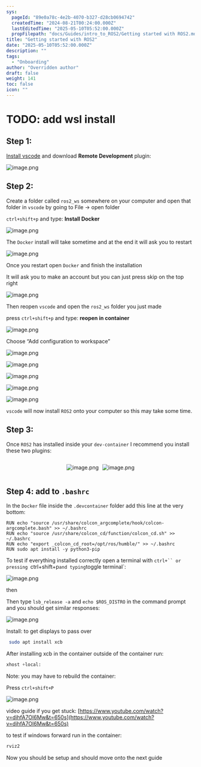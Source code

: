 ```yaml
---
sys:
  pageId: "89e0a78c-4e2b-4070-b327-d28cb0694742"
  createdTime: "2024-08-21T00:24:00.000Z"
  lastEditedTime: "2025-05-10T05:52:00.000Z"
  propFilepath: "docs/Guides/intro_to_ROS2/Getting started with ROS2.md"
title: "Getting started with ROS2"
date: "2025-05-10T05:52:00.000Z"
description: ""
tags:
  - "Onboarding"
author: "Overridden author"
draft: false
weight: 141
toc: false
icon: ""
---
```


# TODO: add wsl install

## Step 1:

[Install vscode](https://code.visualstudio.com/download) and download **Remote Development** plugin:

![image.png](https://prod-files-secure.s3.us-west-2.amazonaws.com/d518164a-d88e-44d1-a4ee-3adb3bd8bce0/efb52993-1881-4a40-b95e-6f020334f022/image.png?X-Amz-Algorithm=AWS4-HMAC-SHA256&X-Amz-Content-Sha256=UNSIGNED-PAYLOAD&X-Amz-Credential=ASIAZI2LB4667KVWIADG%2F20250716%2Fus-west-2%2Fs3%2Faws4_request&X-Amz-Date=20250716T061424Z&X-Amz-Expires=3600&X-Amz-Security-Token=IQoJb3JpZ2luX2VjED0aCXVzLXdlc3QtMiJHMEUCIQDU3FBUQ8lTaoOi1B1dNu%2BvHL89Ip0mdaqgdLT6kWK2egIgJY6xDK63SXmv3gdgd9RdMM9eNPcSq5j5u2T66Towgn0q%2FwMIVhAAGgw2Mzc0MjMxODM4MDUiDLN7P%2BGOUAkrrLh0YircA0yXeT5QBEVtYZX32feE00VGMS%2FHIADGEGB5aCT9FpWfoAzK0QzORXHS3iBkg8W2enL4e83iUIb%2FMx2iLJ3zl0z6pFQsmXtmgRQF%2Bo76JqJ4ymkNYMOg%2BKmcoRCh5UnaEU7kRUUq5OjDWpjxP9VY0ttn4HbbhOojS2jeJa%2BYYdBXufs%2Bz4ep1YfVFo7giZ%2FCHVZ0hzbHaQK3gknurvEw8IsUtCVxWgDUL2PVJEhxOdGbusHksT3kI%2FpvOHzWmSrYm0bXHOavDdt%2BathVbqXioSXAnVb%2BDiuH9%2BrQJp9YARB94UPnJq3t8a1qEufqgzFfOpRvvvTa91hnXvKPuRfhafmZpMIwujbExmzck8%2BlqLEH%2FrAEbysUKvHCVC1ig%2FCxh5vxwDmZOgSdfX2T2yFoSu6SwVtU%2BLmwX1HHACelu8iDJIHpThe1%2FW1yckujJmN6w5uhQksbrWn1Tng7pWzaCf1fqOMX1xBccXdMXMUvTNq8rqj4ogP6bQw5THxX3J5R40PuE%2FcOM8guZHuiqs9q530Y6eaDO0%2BS1%2FC%2FuiPiJV2WrQmqPGEKBKZUYGd8vjY9Op9nFhHyfGfCCKPULMReYuGauVC9BX7vMDU2FpAAhz71gwLCzlJxA1getCq3MJHd3MMGOqUBCz%2F39ZusTqT2PC85HYmBQsfL1%2FbCN9E2aLJCYGFIRTWZYnrugGZYW1vQp8wbT7KWsAXkdAyqY3ByP3c%2Fqbx2QOSsW%2FhT2Oh7tX%2B1aIvks4d0t2Ei0Utq%2F8vE03QhDQSHg%2BcWEbLp11BBlxIKR2JZWSRQCJF%2F2Hza2mBBJnA%2FwVe0vfA3eocFnkA0g6%2Fa%2FQbgGp1jaoWYzYf1wYFhhZjM5r5kiIQS&X-Amz-Signature=22258d91da8cb291b3ec3f9d7a26ba2f93e3fa57eb3971484887485c22c624c4&X-Amz-SignedHeaders=host&x-amz-checksum-mode=ENABLED&x-id=GetObject)

## Step 2:

Create a folder called `ros2_ws` somewhere on your computer and open that folder in `vscode` by going to File → open folder 

`ctrl+shift+p` and type: **Install Docker**

![image.png](https://prod-files-secure.s3.us-west-2.amazonaws.com/d518164a-d88e-44d1-a4ee-3adb3bd8bce0/2269dc0e-1cd5-47ff-bceb-c04ad9b2eab0/image.png?X-Amz-Algorithm=AWS4-HMAC-SHA256&X-Amz-Content-Sha256=UNSIGNED-PAYLOAD&X-Amz-Credential=ASIAZI2LB4667KVWIADG%2F20250716%2Fus-west-2%2Fs3%2Faws4_request&X-Amz-Date=20250716T061424Z&X-Amz-Expires=3600&X-Amz-Security-Token=IQoJb3JpZ2luX2VjED0aCXVzLXdlc3QtMiJHMEUCIQDU3FBUQ8lTaoOi1B1dNu%2BvHL89Ip0mdaqgdLT6kWK2egIgJY6xDK63SXmv3gdgd9RdMM9eNPcSq5j5u2T66Towgn0q%2FwMIVhAAGgw2Mzc0MjMxODM4MDUiDLN7P%2BGOUAkrrLh0YircA0yXeT5QBEVtYZX32feE00VGMS%2FHIADGEGB5aCT9FpWfoAzK0QzORXHS3iBkg8W2enL4e83iUIb%2FMx2iLJ3zl0z6pFQsmXtmgRQF%2Bo76JqJ4ymkNYMOg%2BKmcoRCh5UnaEU7kRUUq5OjDWpjxP9VY0ttn4HbbhOojS2jeJa%2BYYdBXufs%2Bz4ep1YfVFo7giZ%2FCHVZ0hzbHaQK3gknurvEw8IsUtCVxWgDUL2PVJEhxOdGbusHksT3kI%2FpvOHzWmSrYm0bXHOavDdt%2BathVbqXioSXAnVb%2BDiuH9%2BrQJp9YARB94UPnJq3t8a1qEufqgzFfOpRvvvTa91hnXvKPuRfhafmZpMIwujbExmzck8%2BlqLEH%2FrAEbysUKvHCVC1ig%2FCxh5vxwDmZOgSdfX2T2yFoSu6SwVtU%2BLmwX1HHACelu8iDJIHpThe1%2FW1yckujJmN6w5uhQksbrWn1Tng7pWzaCf1fqOMX1xBccXdMXMUvTNq8rqj4ogP6bQw5THxX3J5R40PuE%2FcOM8guZHuiqs9q530Y6eaDO0%2BS1%2FC%2FuiPiJV2WrQmqPGEKBKZUYGd8vjY9Op9nFhHyfGfCCKPULMReYuGauVC9BX7vMDU2FpAAhz71gwLCzlJxA1getCq3MJHd3MMGOqUBCz%2F39ZusTqT2PC85HYmBQsfL1%2FbCN9E2aLJCYGFIRTWZYnrugGZYW1vQp8wbT7KWsAXkdAyqY3ByP3c%2Fqbx2QOSsW%2FhT2Oh7tX%2B1aIvks4d0t2Ei0Utq%2F8vE03QhDQSHg%2BcWEbLp11BBlxIKR2JZWSRQCJF%2F2Hza2mBBJnA%2FwVe0vfA3eocFnkA0g6%2Fa%2FQbgGp1jaoWYzYf1wYFhhZjM5r5kiIQS&X-Amz-Signature=f2d28282fedd87d53ef5d906b2a35bd6d5f0655cc830cbede70e75040cf5c3a2&X-Amz-SignedHeaders=host&x-amz-checksum-mode=ENABLED&x-id=GetObject)

The `Docker` install will take sometime and at the end it will ask you to restart

![image.png](https://prod-files-secure.s3.us-west-2.amazonaws.com/d518164a-d88e-44d1-a4ee-3adb3bd8bce0/ed233f78-be33-4b1f-b89c-9c346c0e961e/image.png?X-Amz-Algorithm=AWS4-HMAC-SHA256&X-Amz-Content-Sha256=UNSIGNED-PAYLOAD&X-Amz-Credential=ASIAZI2LB4667KVWIADG%2F20250716%2Fus-west-2%2Fs3%2Faws4_request&X-Amz-Date=20250716T061424Z&X-Amz-Expires=3600&X-Amz-Security-Token=IQoJb3JpZ2luX2VjED0aCXVzLXdlc3QtMiJHMEUCIQDU3FBUQ8lTaoOi1B1dNu%2BvHL89Ip0mdaqgdLT6kWK2egIgJY6xDK63SXmv3gdgd9RdMM9eNPcSq5j5u2T66Towgn0q%2FwMIVhAAGgw2Mzc0MjMxODM4MDUiDLN7P%2BGOUAkrrLh0YircA0yXeT5QBEVtYZX32feE00VGMS%2FHIADGEGB5aCT9FpWfoAzK0QzORXHS3iBkg8W2enL4e83iUIb%2FMx2iLJ3zl0z6pFQsmXtmgRQF%2Bo76JqJ4ymkNYMOg%2BKmcoRCh5UnaEU7kRUUq5OjDWpjxP9VY0ttn4HbbhOojS2jeJa%2BYYdBXufs%2Bz4ep1YfVFo7giZ%2FCHVZ0hzbHaQK3gknurvEw8IsUtCVxWgDUL2PVJEhxOdGbusHksT3kI%2FpvOHzWmSrYm0bXHOavDdt%2BathVbqXioSXAnVb%2BDiuH9%2BrQJp9YARB94UPnJq3t8a1qEufqgzFfOpRvvvTa91hnXvKPuRfhafmZpMIwujbExmzck8%2BlqLEH%2FrAEbysUKvHCVC1ig%2FCxh5vxwDmZOgSdfX2T2yFoSu6SwVtU%2BLmwX1HHACelu8iDJIHpThe1%2FW1yckujJmN6w5uhQksbrWn1Tng7pWzaCf1fqOMX1xBccXdMXMUvTNq8rqj4ogP6bQw5THxX3J5R40PuE%2FcOM8guZHuiqs9q530Y6eaDO0%2BS1%2FC%2FuiPiJV2WrQmqPGEKBKZUYGd8vjY9Op9nFhHyfGfCCKPULMReYuGauVC9BX7vMDU2FpAAhz71gwLCzlJxA1getCq3MJHd3MMGOqUBCz%2F39ZusTqT2PC85HYmBQsfL1%2FbCN9E2aLJCYGFIRTWZYnrugGZYW1vQp8wbT7KWsAXkdAyqY3ByP3c%2Fqbx2QOSsW%2FhT2Oh7tX%2B1aIvks4d0t2Ei0Utq%2F8vE03QhDQSHg%2BcWEbLp11BBlxIKR2JZWSRQCJF%2F2Hza2mBBJnA%2FwVe0vfA3eocFnkA0g6%2Fa%2FQbgGp1jaoWYzYf1wYFhhZjM5r5kiIQS&X-Amz-Signature=ced2e3483646e1b332ea39cbb264802c3d9b008a376c017c438760e6be1f8dad&X-Amz-SignedHeaders=host&x-amz-checksum-mode=ENABLED&x-id=GetObject)

Once you restart open `Docker` and finish the installation

It will ask you to make an account but you can just press skip on the top right

![image.png](https://prod-files-secure.s3.us-west-2.amazonaws.com/d518164a-d88e-44d1-a4ee-3adb3bd8bce0/21010ad9-1659-4fd9-9f59-9932a09b2a3d/image.png?X-Amz-Algorithm=AWS4-HMAC-SHA256&X-Amz-Content-Sha256=UNSIGNED-PAYLOAD&X-Amz-Credential=ASIAZI2LB4667KVWIADG%2F20250716%2Fus-west-2%2Fs3%2Faws4_request&X-Amz-Date=20250716T061424Z&X-Amz-Expires=3600&X-Amz-Security-Token=IQoJb3JpZ2luX2VjED0aCXVzLXdlc3QtMiJHMEUCIQDU3FBUQ8lTaoOi1B1dNu%2BvHL89Ip0mdaqgdLT6kWK2egIgJY6xDK63SXmv3gdgd9RdMM9eNPcSq5j5u2T66Towgn0q%2FwMIVhAAGgw2Mzc0MjMxODM4MDUiDLN7P%2BGOUAkrrLh0YircA0yXeT5QBEVtYZX32feE00VGMS%2FHIADGEGB5aCT9FpWfoAzK0QzORXHS3iBkg8W2enL4e83iUIb%2FMx2iLJ3zl0z6pFQsmXtmgRQF%2Bo76JqJ4ymkNYMOg%2BKmcoRCh5UnaEU7kRUUq5OjDWpjxP9VY0ttn4HbbhOojS2jeJa%2BYYdBXufs%2Bz4ep1YfVFo7giZ%2FCHVZ0hzbHaQK3gknurvEw8IsUtCVxWgDUL2PVJEhxOdGbusHksT3kI%2FpvOHzWmSrYm0bXHOavDdt%2BathVbqXioSXAnVb%2BDiuH9%2BrQJp9YARB94UPnJq3t8a1qEufqgzFfOpRvvvTa91hnXvKPuRfhafmZpMIwujbExmzck8%2BlqLEH%2FrAEbysUKvHCVC1ig%2FCxh5vxwDmZOgSdfX2T2yFoSu6SwVtU%2BLmwX1HHACelu8iDJIHpThe1%2FW1yckujJmN6w5uhQksbrWn1Tng7pWzaCf1fqOMX1xBccXdMXMUvTNq8rqj4ogP6bQw5THxX3J5R40PuE%2FcOM8guZHuiqs9q530Y6eaDO0%2BS1%2FC%2FuiPiJV2WrQmqPGEKBKZUYGd8vjY9Op9nFhHyfGfCCKPULMReYuGauVC9BX7vMDU2FpAAhz71gwLCzlJxA1getCq3MJHd3MMGOqUBCz%2F39ZusTqT2PC85HYmBQsfL1%2FbCN9E2aLJCYGFIRTWZYnrugGZYW1vQp8wbT7KWsAXkdAyqY3ByP3c%2Fqbx2QOSsW%2FhT2Oh7tX%2B1aIvks4d0t2Ei0Utq%2F8vE03QhDQSHg%2BcWEbLp11BBlxIKR2JZWSRQCJF%2F2Hza2mBBJnA%2FwVe0vfA3eocFnkA0g6%2Fa%2FQbgGp1jaoWYzYf1wYFhhZjM5r5kiIQS&X-Amz-Signature=aea65ca4728faf6798fb1a4cc80430d95330ef10bfe07d5990fdb93167385819&X-Amz-SignedHeaders=host&x-amz-checksum-mode=ENABLED&x-id=GetObject)

Then reopen `vscode` and open the `ros2_ws` folder you just made

press `ctrl+shift+p` and type: **reopen in container**

![image.png](https://prod-files-secure.s3.us-west-2.amazonaws.com/d518164a-d88e-44d1-a4ee-3adb3bd8bce0/4e93b8c2-41ad-488c-8095-c74205196118/image.png?X-Amz-Algorithm=AWS4-HMAC-SHA256&X-Amz-Content-Sha256=UNSIGNED-PAYLOAD&X-Amz-Credential=ASIAZI2LB4667KVWIADG%2F20250716%2Fus-west-2%2Fs3%2Faws4_request&X-Amz-Date=20250716T061424Z&X-Amz-Expires=3600&X-Amz-Security-Token=IQoJb3JpZ2luX2VjED0aCXVzLXdlc3QtMiJHMEUCIQDU3FBUQ8lTaoOi1B1dNu%2BvHL89Ip0mdaqgdLT6kWK2egIgJY6xDK63SXmv3gdgd9RdMM9eNPcSq5j5u2T66Towgn0q%2FwMIVhAAGgw2Mzc0MjMxODM4MDUiDLN7P%2BGOUAkrrLh0YircA0yXeT5QBEVtYZX32feE00VGMS%2FHIADGEGB5aCT9FpWfoAzK0QzORXHS3iBkg8W2enL4e83iUIb%2FMx2iLJ3zl0z6pFQsmXtmgRQF%2Bo76JqJ4ymkNYMOg%2BKmcoRCh5UnaEU7kRUUq5OjDWpjxP9VY0ttn4HbbhOojS2jeJa%2BYYdBXufs%2Bz4ep1YfVFo7giZ%2FCHVZ0hzbHaQK3gknurvEw8IsUtCVxWgDUL2PVJEhxOdGbusHksT3kI%2FpvOHzWmSrYm0bXHOavDdt%2BathVbqXioSXAnVb%2BDiuH9%2BrQJp9YARB94UPnJq3t8a1qEufqgzFfOpRvvvTa91hnXvKPuRfhafmZpMIwujbExmzck8%2BlqLEH%2FrAEbysUKvHCVC1ig%2FCxh5vxwDmZOgSdfX2T2yFoSu6SwVtU%2BLmwX1HHACelu8iDJIHpThe1%2FW1yckujJmN6w5uhQksbrWn1Tng7pWzaCf1fqOMX1xBccXdMXMUvTNq8rqj4ogP6bQw5THxX3J5R40PuE%2FcOM8guZHuiqs9q530Y6eaDO0%2BS1%2FC%2FuiPiJV2WrQmqPGEKBKZUYGd8vjY9Op9nFhHyfGfCCKPULMReYuGauVC9BX7vMDU2FpAAhz71gwLCzlJxA1getCq3MJHd3MMGOqUBCz%2F39ZusTqT2PC85HYmBQsfL1%2FbCN9E2aLJCYGFIRTWZYnrugGZYW1vQp8wbT7KWsAXkdAyqY3ByP3c%2Fqbx2QOSsW%2FhT2Oh7tX%2B1aIvks4d0t2Ei0Utq%2F8vE03QhDQSHg%2BcWEbLp11BBlxIKR2JZWSRQCJF%2F2Hza2mBBJnA%2FwVe0vfA3eocFnkA0g6%2Fa%2FQbgGp1jaoWYzYf1wYFhhZjM5r5kiIQS&X-Amz-Signature=265e11d7f673937e5229be1a9e4536e88b6b84fd6123a7e231bee9dc45b867d3&X-Amz-SignedHeaders=host&x-amz-checksum-mode=ENABLED&x-id=GetObject)

Choose “Add configuration to workspace”

![image.png](https://prod-files-secure.s3.us-west-2.amazonaws.com/d518164a-d88e-44d1-a4ee-3adb3bd8bce0/9560b282-5060-4989-ba37-97e7b2c22476/image.png?X-Amz-Algorithm=AWS4-HMAC-SHA256&X-Amz-Content-Sha256=UNSIGNED-PAYLOAD&X-Amz-Credential=ASIAZI2LB4667KVWIADG%2F20250716%2Fus-west-2%2Fs3%2Faws4_request&X-Amz-Date=20250716T061424Z&X-Amz-Expires=3600&X-Amz-Security-Token=IQoJb3JpZ2luX2VjED0aCXVzLXdlc3QtMiJHMEUCIQDU3FBUQ8lTaoOi1B1dNu%2BvHL89Ip0mdaqgdLT6kWK2egIgJY6xDK63SXmv3gdgd9RdMM9eNPcSq5j5u2T66Towgn0q%2FwMIVhAAGgw2Mzc0MjMxODM4MDUiDLN7P%2BGOUAkrrLh0YircA0yXeT5QBEVtYZX32feE00VGMS%2FHIADGEGB5aCT9FpWfoAzK0QzORXHS3iBkg8W2enL4e83iUIb%2FMx2iLJ3zl0z6pFQsmXtmgRQF%2Bo76JqJ4ymkNYMOg%2BKmcoRCh5UnaEU7kRUUq5OjDWpjxP9VY0ttn4HbbhOojS2jeJa%2BYYdBXufs%2Bz4ep1YfVFo7giZ%2FCHVZ0hzbHaQK3gknurvEw8IsUtCVxWgDUL2PVJEhxOdGbusHksT3kI%2FpvOHzWmSrYm0bXHOavDdt%2BathVbqXioSXAnVb%2BDiuH9%2BrQJp9YARB94UPnJq3t8a1qEufqgzFfOpRvvvTa91hnXvKPuRfhafmZpMIwujbExmzck8%2BlqLEH%2FrAEbysUKvHCVC1ig%2FCxh5vxwDmZOgSdfX2T2yFoSu6SwVtU%2BLmwX1HHACelu8iDJIHpThe1%2FW1yckujJmN6w5uhQksbrWn1Tng7pWzaCf1fqOMX1xBccXdMXMUvTNq8rqj4ogP6bQw5THxX3J5R40PuE%2FcOM8guZHuiqs9q530Y6eaDO0%2BS1%2FC%2FuiPiJV2WrQmqPGEKBKZUYGd8vjY9Op9nFhHyfGfCCKPULMReYuGauVC9BX7vMDU2FpAAhz71gwLCzlJxA1getCq3MJHd3MMGOqUBCz%2F39ZusTqT2PC85HYmBQsfL1%2FbCN9E2aLJCYGFIRTWZYnrugGZYW1vQp8wbT7KWsAXkdAyqY3ByP3c%2Fqbx2QOSsW%2FhT2Oh7tX%2B1aIvks4d0t2Ei0Utq%2F8vE03QhDQSHg%2BcWEbLp11BBlxIKR2JZWSRQCJF%2F2Hza2mBBJnA%2FwVe0vfA3eocFnkA0g6%2Fa%2FQbgGp1jaoWYzYf1wYFhhZjM5r5kiIQS&X-Amz-Signature=78b2f09ca14b0f9a2e0f155777b407182d00c627d55dcb78fd32645772feb9ee&X-Amz-SignedHeaders=host&x-amz-checksum-mode=ENABLED&x-id=GetObject)

![image.png](https://prod-files-secure.s3.us-west-2.amazonaws.com/d518164a-d88e-44d1-a4ee-3adb3bd8bce0/2ee63f81-886b-48e8-a553-dc6e5eac99e4/image.png?X-Amz-Algorithm=AWS4-HMAC-SHA256&X-Amz-Content-Sha256=UNSIGNED-PAYLOAD&X-Amz-Credential=ASIAZI2LB4667KVWIADG%2F20250716%2Fus-west-2%2Fs3%2Faws4_request&X-Amz-Date=20250716T061424Z&X-Amz-Expires=3600&X-Amz-Security-Token=IQoJb3JpZ2luX2VjED0aCXVzLXdlc3QtMiJHMEUCIQDU3FBUQ8lTaoOi1B1dNu%2BvHL89Ip0mdaqgdLT6kWK2egIgJY6xDK63SXmv3gdgd9RdMM9eNPcSq5j5u2T66Towgn0q%2FwMIVhAAGgw2Mzc0MjMxODM4MDUiDLN7P%2BGOUAkrrLh0YircA0yXeT5QBEVtYZX32feE00VGMS%2FHIADGEGB5aCT9FpWfoAzK0QzORXHS3iBkg8W2enL4e83iUIb%2FMx2iLJ3zl0z6pFQsmXtmgRQF%2Bo76JqJ4ymkNYMOg%2BKmcoRCh5UnaEU7kRUUq5OjDWpjxP9VY0ttn4HbbhOojS2jeJa%2BYYdBXufs%2Bz4ep1YfVFo7giZ%2FCHVZ0hzbHaQK3gknurvEw8IsUtCVxWgDUL2PVJEhxOdGbusHksT3kI%2FpvOHzWmSrYm0bXHOavDdt%2BathVbqXioSXAnVb%2BDiuH9%2BrQJp9YARB94UPnJq3t8a1qEufqgzFfOpRvvvTa91hnXvKPuRfhafmZpMIwujbExmzck8%2BlqLEH%2FrAEbysUKvHCVC1ig%2FCxh5vxwDmZOgSdfX2T2yFoSu6SwVtU%2BLmwX1HHACelu8iDJIHpThe1%2FW1yckujJmN6w5uhQksbrWn1Tng7pWzaCf1fqOMX1xBccXdMXMUvTNq8rqj4ogP6bQw5THxX3J5R40PuE%2FcOM8guZHuiqs9q530Y6eaDO0%2BS1%2FC%2FuiPiJV2WrQmqPGEKBKZUYGd8vjY9Op9nFhHyfGfCCKPULMReYuGauVC9BX7vMDU2FpAAhz71gwLCzlJxA1getCq3MJHd3MMGOqUBCz%2F39ZusTqT2PC85HYmBQsfL1%2FbCN9E2aLJCYGFIRTWZYnrugGZYW1vQp8wbT7KWsAXkdAyqY3ByP3c%2Fqbx2QOSsW%2FhT2Oh7tX%2B1aIvks4d0t2Ei0Utq%2F8vE03QhDQSHg%2BcWEbLp11BBlxIKR2JZWSRQCJF%2F2Hza2mBBJnA%2FwVe0vfA3eocFnkA0g6%2Fa%2FQbgGp1jaoWYzYf1wYFhhZjM5r5kiIQS&X-Amz-Signature=809390420f517a60150fd381ab4bdf71e141a936bb831eb2577b68df05e32db1&X-Amz-SignedHeaders=host&x-amz-checksum-mode=ENABLED&x-id=GetObject)

![image.png](https://prod-files-secure.s3.us-west-2.amazonaws.com/d518164a-d88e-44d1-a4ee-3adb3bd8bce0/ae1580b2-b048-407e-aed9-b584224a7a04/image.png?X-Amz-Algorithm=AWS4-HMAC-SHA256&X-Amz-Content-Sha256=UNSIGNED-PAYLOAD&X-Amz-Credential=ASIAZI2LB4667KVWIADG%2F20250716%2Fus-west-2%2Fs3%2Faws4_request&X-Amz-Date=20250716T061424Z&X-Amz-Expires=3600&X-Amz-Security-Token=IQoJb3JpZ2luX2VjED0aCXVzLXdlc3QtMiJHMEUCIQDU3FBUQ8lTaoOi1B1dNu%2BvHL89Ip0mdaqgdLT6kWK2egIgJY6xDK63SXmv3gdgd9RdMM9eNPcSq5j5u2T66Towgn0q%2FwMIVhAAGgw2Mzc0MjMxODM4MDUiDLN7P%2BGOUAkrrLh0YircA0yXeT5QBEVtYZX32feE00VGMS%2FHIADGEGB5aCT9FpWfoAzK0QzORXHS3iBkg8W2enL4e83iUIb%2FMx2iLJ3zl0z6pFQsmXtmgRQF%2Bo76JqJ4ymkNYMOg%2BKmcoRCh5UnaEU7kRUUq5OjDWpjxP9VY0ttn4HbbhOojS2jeJa%2BYYdBXufs%2Bz4ep1YfVFo7giZ%2FCHVZ0hzbHaQK3gknurvEw8IsUtCVxWgDUL2PVJEhxOdGbusHksT3kI%2FpvOHzWmSrYm0bXHOavDdt%2BathVbqXioSXAnVb%2BDiuH9%2BrQJp9YARB94UPnJq3t8a1qEufqgzFfOpRvvvTa91hnXvKPuRfhafmZpMIwujbExmzck8%2BlqLEH%2FrAEbysUKvHCVC1ig%2FCxh5vxwDmZOgSdfX2T2yFoSu6SwVtU%2BLmwX1HHACelu8iDJIHpThe1%2FW1yckujJmN6w5uhQksbrWn1Tng7pWzaCf1fqOMX1xBccXdMXMUvTNq8rqj4ogP6bQw5THxX3J5R40PuE%2FcOM8guZHuiqs9q530Y6eaDO0%2BS1%2FC%2FuiPiJV2WrQmqPGEKBKZUYGd8vjY9Op9nFhHyfGfCCKPULMReYuGauVC9BX7vMDU2FpAAhz71gwLCzlJxA1getCq3MJHd3MMGOqUBCz%2F39ZusTqT2PC85HYmBQsfL1%2FbCN9E2aLJCYGFIRTWZYnrugGZYW1vQp8wbT7KWsAXkdAyqY3ByP3c%2Fqbx2QOSsW%2FhT2Oh7tX%2B1aIvks4d0t2Ei0Utq%2F8vE03QhDQSHg%2BcWEbLp11BBlxIKR2JZWSRQCJF%2F2Hza2mBBJnA%2FwVe0vfA3eocFnkA0g6%2Fa%2FQbgGp1jaoWYzYf1wYFhhZjM5r5kiIQS&X-Amz-Signature=916ec7664c36dae44c974392bf577e377ee61eab5b75c98533a37bb1b9b7133e&X-Amz-SignedHeaders=host&x-amz-checksum-mode=ENABLED&x-id=GetObject)

![image.png](https://prod-files-secure.s3.us-west-2.amazonaws.com/d518164a-d88e-44d1-a4ee-3adb3bd8bce0/53255b28-f75e-430f-b9e3-c0ac8577e42b/image.png?X-Amz-Algorithm=AWS4-HMAC-SHA256&X-Amz-Content-Sha256=UNSIGNED-PAYLOAD&X-Amz-Credential=ASIAZI2LB4667KVWIADG%2F20250716%2Fus-west-2%2Fs3%2Faws4_request&X-Amz-Date=20250716T061424Z&X-Amz-Expires=3600&X-Amz-Security-Token=IQoJb3JpZ2luX2VjED0aCXVzLXdlc3QtMiJHMEUCIQDU3FBUQ8lTaoOi1B1dNu%2BvHL89Ip0mdaqgdLT6kWK2egIgJY6xDK63SXmv3gdgd9RdMM9eNPcSq5j5u2T66Towgn0q%2FwMIVhAAGgw2Mzc0MjMxODM4MDUiDLN7P%2BGOUAkrrLh0YircA0yXeT5QBEVtYZX32feE00VGMS%2FHIADGEGB5aCT9FpWfoAzK0QzORXHS3iBkg8W2enL4e83iUIb%2FMx2iLJ3zl0z6pFQsmXtmgRQF%2Bo76JqJ4ymkNYMOg%2BKmcoRCh5UnaEU7kRUUq5OjDWpjxP9VY0ttn4HbbhOojS2jeJa%2BYYdBXufs%2Bz4ep1YfVFo7giZ%2FCHVZ0hzbHaQK3gknurvEw8IsUtCVxWgDUL2PVJEhxOdGbusHksT3kI%2FpvOHzWmSrYm0bXHOavDdt%2BathVbqXioSXAnVb%2BDiuH9%2BrQJp9YARB94UPnJq3t8a1qEufqgzFfOpRvvvTa91hnXvKPuRfhafmZpMIwujbExmzck8%2BlqLEH%2FrAEbysUKvHCVC1ig%2FCxh5vxwDmZOgSdfX2T2yFoSu6SwVtU%2BLmwX1HHACelu8iDJIHpThe1%2FW1yckujJmN6w5uhQksbrWn1Tng7pWzaCf1fqOMX1xBccXdMXMUvTNq8rqj4ogP6bQw5THxX3J5R40PuE%2FcOM8guZHuiqs9q530Y6eaDO0%2BS1%2FC%2FuiPiJV2WrQmqPGEKBKZUYGd8vjY9Op9nFhHyfGfCCKPULMReYuGauVC9BX7vMDU2FpAAhz71gwLCzlJxA1getCq3MJHd3MMGOqUBCz%2F39ZusTqT2PC85HYmBQsfL1%2FbCN9E2aLJCYGFIRTWZYnrugGZYW1vQp8wbT7KWsAXkdAyqY3ByP3c%2Fqbx2QOSsW%2FhT2Oh7tX%2B1aIvks4d0t2Ei0Utq%2F8vE03QhDQSHg%2BcWEbLp11BBlxIKR2JZWSRQCJF%2F2Hza2mBBJnA%2FwVe0vfA3eocFnkA0g6%2Fa%2FQbgGp1jaoWYzYf1wYFhhZjM5r5kiIQS&X-Amz-Signature=dc8c3495a7e5e27fad560e8d53c765d21660db3c0b90799f316b5be2ecd1bcb3&X-Amz-SignedHeaders=host&x-amz-checksum-mode=ENABLED&x-id=GetObject)

![image.png](https://prod-files-secure.s3.us-west-2.amazonaws.com/d518164a-d88e-44d1-a4ee-3adb3bd8bce0/7c562767-5af9-4ffb-97d1-327bcdf4ee00/image.png?X-Amz-Algorithm=AWS4-HMAC-SHA256&X-Amz-Content-Sha256=UNSIGNED-PAYLOAD&X-Amz-Credential=ASIAZI2LB4667KVWIADG%2F20250716%2Fus-west-2%2Fs3%2Faws4_request&X-Amz-Date=20250716T061424Z&X-Amz-Expires=3600&X-Amz-Security-Token=IQoJb3JpZ2luX2VjED0aCXVzLXdlc3QtMiJHMEUCIQDU3FBUQ8lTaoOi1B1dNu%2BvHL89Ip0mdaqgdLT6kWK2egIgJY6xDK63SXmv3gdgd9RdMM9eNPcSq5j5u2T66Towgn0q%2FwMIVhAAGgw2Mzc0MjMxODM4MDUiDLN7P%2BGOUAkrrLh0YircA0yXeT5QBEVtYZX32feE00VGMS%2FHIADGEGB5aCT9FpWfoAzK0QzORXHS3iBkg8W2enL4e83iUIb%2FMx2iLJ3zl0z6pFQsmXtmgRQF%2Bo76JqJ4ymkNYMOg%2BKmcoRCh5UnaEU7kRUUq5OjDWpjxP9VY0ttn4HbbhOojS2jeJa%2BYYdBXufs%2Bz4ep1YfVFo7giZ%2FCHVZ0hzbHaQK3gknurvEw8IsUtCVxWgDUL2PVJEhxOdGbusHksT3kI%2FpvOHzWmSrYm0bXHOavDdt%2BathVbqXioSXAnVb%2BDiuH9%2BrQJp9YARB94UPnJq3t8a1qEufqgzFfOpRvvvTa91hnXvKPuRfhafmZpMIwujbExmzck8%2BlqLEH%2FrAEbysUKvHCVC1ig%2FCxh5vxwDmZOgSdfX2T2yFoSu6SwVtU%2BLmwX1HHACelu8iDJIHpThe1%2FW1yckujJmN6w5uhQksbrWn1Tng7pWzaCf1fqOMX1xBccXdMXMUvTNq8rqj4ogP6bQw5THxX3J5R40PuE%2FcOM8guZHuiqs9q530Y6eaDO0%2BS1%2FC%2FuiPiJV2WrQmqPGEKBKZUYGd8vjY9Op9nFhHyfGfCCKPULMReYuGauVC9BX7vMDU2FpAAhz71gwLCzlJxA1getCq3MJHd3MMGOqUBCz%2F39ZusTqT2PC85HYmBQsfL1%2FbCN9E2aLJCYGFIRTWZYnrugGZYW1vQp8wbT7KWsAXkdAyqY3ByP3c%2Fqbx2QOSsW%2FhT2Oh7tX%2B1aIvks4d0t2Ei0Utq%2F8vE03QhDQSHg%2BcWEbLp11BBlxIKR2JZWSRQCJF%2F2Hza2mBBJnA%2FwVe0vfA3eocFnkA0g6%2Fa%2FQbgGp1jaoWYzYf1wYFhhZjM5r5kiIQS&X-Amz-Signature=cfe1ef714a7d93bbb7a21a84933119de470e27fea005670c6cb3e3565746d3d3&X-Amz-SignedHeaders=host&x-amz-checksum-mode=ENABLED&x-id=GetObject)

`vscode` will now install `ROS2` onto your computer so this may take some time.

## Step 3:

Once `ROS2` has installed inside your `dev-container` I recommend you install these two plugins:

<div style="display: flex;flex-direction: row; column-gap:10px; max-width: 630px;justify-content: center;">
<div>

![image.png](https://prod-files-secure.s3.us-west-2.amazonaws.com/d518164a-d88e-44d1-a4ee-3adb3bd8bce0/3fc3d550-5a54-4ba1-ba6b-faa01cdb7369/image.png?X-Amz-Algorithm=AWS4-HMAC-SHA256&X-Amz-Content-Sha256=UNSIGNED-PAYLOAD&X-Amz-Credential=ASIAZI2LB466QLDGJOOI%2F20250716%2Fus-west-2%2Fs3%2Faws4_request&X-Amz-Date=20250716T061426Z&X-Amz-Expires=3600&X-Amz-Security-Token=IQoJb3JpZ2luX2VjED0aCXVzLXdlc3QtMiJIMEYCIQCNBNRjEehsmB%2F34%2BKy81IiiQqQ4LgRsibWwXshvvXyTwIhAM6OyP%2Fd1uurwZyHUmQPRoGDaYyxhWc83W4GidJvk71oKv8DCFYQABoMNjM3NDIzMTgzODA1Igz3WE1vLcM8vN4A3T8q3ANgSBVSSK1THEo%2BycWAfKwXUg272%2B4lL%2B0ht25Zl15UPOg2BWJPLQLE4nkPAy1ZQaTH%2FUNxQu0KkCIipximpuC5q183cAw29790xIJOfCMgCeN1BOWbiWqjCvN9MqofJJZIPBPlBLxohgrsl3PYRs6XQMdETRMae6uJIgv%2Bp9byVwE22ug6JQYnvPaAV9JFIcO%2B39%2Fyrv0zYZjtlUPwPr%2FwXqNNULKCk6hDbQTtsDKky3PCUcGkZMMOF6ivAKpOK2XLyCkbCz7vIt3EAvPVQcAB9Pgpjv3CKuOfSWeCrDalzKQD%2Bxs%2FMMqyca0lI%2F0W3O%2BJdjzXHOs6YyyskG95ftmzRqnkqhVH%2Bk%2F2q4KgaDQ2yEtG8lNALTZRQkjqb9xGbhiuF4cnbQzTz9YYz3Z9yTdvepYjiqncXwxXtHDF9AjNL0u4qQZZJLLMXm3q1kkPdGse5yoHY1d8TYd6o0%2FO%2FbPWIFOr%2FWMZew5ONlrPCaT6nkuc1wE8J%2F8z8%2BT8PeLJhDZqEv8Jhu1CyYQ57Wx3X%2FLyXyVkUMNvwd5f3j5mFXfRdP8Lm2zEGZnPqhx9bOP5C2TY%2BVyPWF4WznZKKa6x%2Bx0fKkHKyhPchol11cdahacgXC1xkvUpteRPK3VYJzCu3dzDBjqkAb2rCwNMDdfPFoNPmrcbT3I9wJVOxHVWlGbJiVlRzoJLI7jBDX1UXsAjyIALrzbX%2BhZQVGntuxdMee3ZvmN96PeQ6zdpMQIwLWYHhUNVpsXv1s7AMNn97g6rxVCFVtTQY%2FBO84b%2FWWfcZhZcea5QyWZZ9OVI3W9bWBfio36ojImL9zTVw%2BtEOkTm0uugKzLB2WRmrxhwYFTikwCyxNFqc%2B0hzhep&X-Amz-Signature=1073c9ef0b147ffc1d08d052718aea3207ce67767c3a43c804f7b894a159501b&X-Amz-SignedHeaders=host&x-amz-checksum-mode=ENABLED&x-id=GetObject)

</div>
<div>

![image.png](https://prod-files-secure.s3.us-west-2.amazonaws.com/d518164a-d88e-44d1-a4ee-3adb3bd8bce0/d994cc66-13c2-4093-a5a3-f84cf4601a82/image.png?X-Amz-Algorithm=AWS4-HMAC-SHA256&X-Amz-Content-Sha256=UNSIGNED-PAYLOAD&X-Amz-Credential=ASIAZI2LB466QNZJ3YXL%2F20250716%2Fus-west-2%2Fs3%2Faws4_request&X-Amz-Date=20250716T061426Z&X-Amz-Expires=3600&X-Amz-Security-Token=IQoJb3JpZ2luX2VjED0aCXVzLXdlc3QtMiJHMEUCIE2bU6txzPPuQNZhTfTh4vkUBouef6R%2BOSQOwTzJsxdSAiEAt7MeJVJXL98YxbKxKtdzvGVGqY96TvOjm5aDEUUTqcQq%2FwMIVhAAGgw2Mzc0MjMxODM4MDUiDJWXpJydD9kAgdzqHSrcAzlmOFC%2Bag2Yz8ACX44VRuX5fONKQ1D4GSYRLjUG%2FJZDBGtFoFbM%2FH7nVhyatQ0mdxOFpFunYLUBXTwnWD3wPiW%2FlTayXxRmVCaIH39%2BzKZylX6I%2F7vih2ZWZO2hnhe%2Bnhwd0YaKtFbxm1ABfp%2BQqNJe%2FiIQg0%2Fakzhy2KoM%2FvDX%2Fdxw1OC96TFq6mNj9oK50bUGk7peu26bGhbnrzagqesCEWq3KJtNeo3PmxlhC73SViI9FjDQFTsWhsXYRI%2Bb6gGlFSkEMNl8JDhqnGy8tHjPdyLNdz7OrxK1clmQ7uiCc0sHj0UUm7l0ynl08eEYMqC3yxTtlQtmwv8heQqPsL7HFrekPGchfmpQvKwaHlOdJH4uuUmMBODEMVQsWSYGj060UwKOwoba23TmfvDGzvFsxlXZyOXND6B1DK178WcVFoCQzVxMYb7fIQFIVmVoVNAVD%2FCrb93NEkXJ9VVz0aFJvNzrF%2FCDhXPEUT907hLy4u458321LQ2iHorAxbo7F9il8n1ioZDqqKyUwiDKvi7lhGyydtLSg3FQk6yiVkddJzPRDxvkfBOc%2B4oI1fisaeRlJWkoBWAOV%2Frx1gTlj%2BNfon%2B0JmS5jrFSYz0qhit49AGNzUOxm2gBpWZhMPDc3MMGOqUByv%2FHLwjI1IcProkKVLvpuRY83Kj5EOxobFwDVwmkos9BK%2FRoM%2BJOEJOVDDVAbi0%2FL0SDto2c6upzJ69hUXuz%2BW0wITisEe0GxVDwduhoausKIp3JXqlNC4I25dDkQbWMLo9qEQl4SjdKxpMN4rHM7pZIVWQpSQ7wynoVj8n9kLOkoM2lTcPpFpGlNell0Mh3FCfJzHo5X5z6E4xL4WiiMmDe00FE&X-Amz-Signature=ae696866f304175c3a2455967442e29ee2d47381a424f37f9a5aab8df966ff55&X-Amz-SignedHeaders=host&x-amz-checksum-mode=ENABLED&x-id=GetObject)

</div>
</div>

## Step 4: add to `.bashrc`

In the `Docker` file inside the `.devcontainer` folder add this line at the very bottom: 

```docker
RUN echo "source /usr/share/colcon_argcomplete/hook/colcon-argcomplete.bash" >> ~/.bashrc
RUN echo "source /usr/share/colcon_cd/function/colcon_cd.sh" >> ~/.bashrc
RUN echo "export _colcon_cd_root=/opt/ros/humble/" >> ~/.bashrc
RUN sudo apt install -y python3-pip 
```

To test if everything installed correctly open a terminal with `ctrl+`` or pressing `ctrl+shift+p` and typing `toggle terminal`:

![image.png](https://prod-files-secure.s3.us-west-2.amazonaws.com/d518164a-d88e-44d1-a4ee-3adb3bd8bce0/6a4943d8-b04e-4c02-9a58-775f3384d1a5/image.png?X-Amz-Algorithm=AWS4-HMAC-SHA256&X-Amz-Content-Sha256=UNSIGNED-PAYLOAD&X-Amz-Credential=ASIAZI2LB4667KVWIADG%2F20250716%2Fus-west-2%2Fs3%2Faws4_request&X-Amz-Date=20250716T061424Z&X-Amz-Expires=3600&X-Amz-Security-Token=IQoJb3JpZ2luX2VjED0aCXVzLXdlc3QtMiJHMEUCIQDU3FBUQ8lTaoOi1B1dNu%2BvHL89Ip0mdaqgdLT6kWK2egIgJY6xDK63SXmv3gdgd9RdMM9eNPcSq5j5u2T66Towgn0q%2FwMIVhAAGgw2Mzc0MjMxODM4MDUiDLN7P%2BGOUAkrrLh0YircA0yXeT5QBEVtYZX32feE00VGMS%2FHIADGEGB5aCT9FpWfoAzK0QzORXHS3iBkg8W2enL4e83iUIb%2FMx2iLJ3zl0z6pFQsmXtmgRQF%2Bo76JqJ4ymkNYMOg%2BKmcoRCh5UnaEU7kRUUq5OjDWpjxP9VY0ttn4HbbhOojS2jeJa%2BYYdBXufs%2Bz4ep1YfVFo7giZ%2FCHVZ0hzbHaQK3gknurvEw8IsUtCVxWgDUL2PVJEhxOdGbusHksT3kI%2FpvOHzWmSrYm0bXHOavDdt%2BathVbqXioSXAnVb%2BDiuH9%2BrQJp9YARB94UPnJq3t8a1qEufqgzFfOpRvvvTa91hnXvKPuRfhafmZpMIwujbExmzck8%2BlqLEH%2FrAEbysUKvHCVC1ig%2FCxh5vxwDmZOgSdfX2T2yFoSu6SwVtU%2BLmwX1HHACelu8iDJIHpThe1%2FW1yckujJmN6w5uhQksbrWn1Tng7pWzaCf1fqOMX1xBccXdMXMUvTNq8rqj4ogP6bQw5THxX3J5R40PuE%2FcOM8guZHuiqs9q530Y6eaDO0%2BS1%2FC%2FuiPiJV2WrQmqPGEKBKZUYGd8vjY9Op9nFhHyfGfCCKPULMReYuGauVC9BX7vMDU2FpAAhz71gwLCzlJxA1getCq3MJHd3MMGOqUBCz%2F39ZusTqT2PC85HYmBQsfL1%2FbCN9E2aLJCYGFIRTWZYnrugGZYW1vQp8wbT7KWsAXkdAyqY3ByP3c%2Fqbx2QOSsW%2FhT2Oh7tX%2B1aIvks4d0t2Ei0Utq%2F8vE03QhDQSHg%2BcWEbLp11BBlxIKR2JZWSRQCJF%2F2Hza2mBBJnA%2FwVe0vfA3eocFnkA0g6%2Fa%2FQbgGp1jaoWYzYf1wYFhhZjM5r5kiIQS&X-Amz-Signature=1974d60e631dfe027dfeb726db405fc2b844f77456134515cc5e39351ecd3467&X-Amz-SignedHeaders=host&x-amz-checksum-mode=ENABLED&x-id=GetObject)

then 

Then type `lsb_release -a` and `echo $ROS_DISTRO` in the command prompt and you should get similar responses:

![image.png](https://prod-files-secure.s3.us-west-2.amazonaws.com/d518164a-d88e-44d1-a4ee-3adb3bd8bce0/3e635dec-a805-4e85-8b9e-d000e5b71a4e/image.png?X-Amz-Algorithm=AWS4-HMAC-SHA256&X-Amz-Content-Sha256=UNSIGNED-PAYLOAD&X-Amz-Credential=ASIAZI2LB4667KVWIADG%2F20250716%2Fus-west-2%2Fs3%2Faws4_request&X-Amz-Date=20250716T061424Z&X-Amz-Expires=3600&X-Amz-Security-Token=IQoJb3JpZ2luX2VjED0aCXVzLXdlc3QtMiJHMEUCIQDU3FBUQ8lTaoOi1B1dNu%2BvHL89Ip0mdaqgdLT6kWK2egIgJY6xDK63SXmv3gdgd9RdMM9eNPcSq5j5u2T66Towgn0q%2FwMIVhAAGgw2Mzc0MjMxODM4MDUiDLN7P%2BGOUAkrrLh0YircA0yXeT5QBEVtYZX32feE00VGMS%2FHIADGEGB5aCT9FpWfoAzK0QzORXHS3iBkg8W2enL4e83iUIb%2FMx2iLJ3zl0z6pFQsmXtmgRQF%2Bo76JqJ4ymkNYMOg%2BKmcoRCh5UnaEU7kRUUq5OjDWpjxP9VY0ttn4HbbhOojS2jeJa%2BYYdBXufs%2Bz4ep1YfVFo7giZ%2FCHVZ0hzbHaQK3gknurvEw8IsUtCVxWgDUL2PVJEhxOdGbusHksT3kI%2FpvOHzWmSrYm0bXHOavDdt%2BathVbqXioSXAnVb%2BDiuH9%2BrQJp9YARB94UPnJq3t8a1qEufqgzFfOpRvvvTa91hnXvKPuRfhafmZpMIwujbExmzck8%2BlqLEH%2FrAEbysUKvHCVC1ig%2FCxh5vxwDmZOgSdfX2T2yFoSu6SwVtU%2BLmwX1HHACelu8iDJIHpThe1%2FW1yckujJmN6w5uhQksbrWn1Tng7pWzaCf1fqOMX1xBccXdMXMUvTNq8rqj4ogP6bQw5THxX3J5R40PuE%2FcOM8guZHuiqs9q530Y6eaDO0%2BS1%2FC%2FuiPiJV2WrQmqPGEKBKZUYGd8vjY9Op9nFhHyfGfCCKPULMReYuGauVC9BX7vMDU2FpAAhz71gwLCzlJxA1getCq3MJHd3MMGOqUBCz%2F39ZusTqT2PC85HYmBQsfL1%2FbCN9E2aLJCYGFIRTWZYnrugGZYW1vQp8wbT7KWsAXkdAyqY3ByP3c%2Fqbx2QOSsW%2FhT2Oh7tX%2B1aIvks4d0t2Ei0Utq%2F8vE03QhDQSHg%2BcWEbLp11BBlxIKR2JZWSRQCJF%2F2Hza2mBBJnA%2FwVe0vfA3eocFnkA0g6%2Fa%2FQbgGp1jaoWYzYf1wYFhhZjM5r5kiIQS&X-Amz-Signature=1ffebbcbc26dec7e7549e93f23662ca99718590f7c871b1d59b68edaf1bf4578&X-Amz-SignedHeaders=host&x-amz-checksum-mode=ENABLED&x-id=GetObject)

Install:  to get displays to pass over

```bash
 sudo apt install xcb
```

After installing xcb in the container outside of the container run:

```python
xhost +local:
```

Note: you may have to rebuild the container:

Press `ctrl+shift+P`

![image.png](https://prod-files-secure.s3.us-west-2.amazonaws.com/d518164a-d88e-44d1-a4ee-3adb3bd8bce0/6c2be660-2618-4c38-9c26-53554f7a0b7b/image.png?X-Amz-Algorithm=AWS4-HMAC-SHA256&X-Amz-Content-Sha256=UNSIGNED-PAYLOAD&X-Amz-Credential=ASIAZI2LB4667KVWIADG%2F20250716%2Fus-west-2%2Fs3%2Faws4_request&X-Amz-Date=20250716T061424Z&X-Amz-Expires=3600&X-Amz-Security-Token=IQoJb3JpZ2luX2VjED0aCXVzLXdlc3QtMiJHMEUCIQDU3FBUQ8lTaoOi1B1dNu%2BvHL89Ip0mdaqgdLT6kWK2egIgJY6xDK63SXmv3gdgd9RdMM9eNPcSq5j5u2T66Towgn0q%2FwMIVhAAGgw2Mzc0MjMxODM4MDUiDLN7P%2BGOUAkrrLh0YircA0yXeT5QBEVtYZX32feE00VGMS%2FHIADGEGB5aCT9FpWfoAzK0QzORXHS3iBkg8W2enL4e83iUIb%2FMx2iLJ3zl0z6pFQsmXtmgRQF%2Bo76JqJ4ymkNYMOg%2BKmcoRCh5UnaEU7kRUUq5OjDWpjxP9VY0ttn4HbbhOojS2jeJa%2BYYdBXufs%2Bz4ep1YfVFo7giZ%2FCHVZ0hzbHaQK3gknurvEw8IsUtCVxWgDUL2PVJEhxOdGbusHksT3kI%2FpvOHzWmSrYm0bXHOavDdt%2BathVbqXioSXAnVb%2BDiuH9%2BrQJp9YARB94UPnJq3t8a1qEufqgzFfOpRvvvTa91hnXvKPuRfhafmZpMIwujbExmzck8%2BlqLEH%2FrAEbysUKvHCVC1ig%2FCxh5vxwDmZOgSdfX2T2yFoSu6SwVtU%2BLmwX1HHACelu8iDJIHpThe1%2FW1yckujJmN6w5uhQksbrWn1Tng7pWzaCf1fqOMX1xBccXdMXMUvTNq8rqj4ogP6bQw5THxX3J5R40PuE%2FcOM8guZHuiqs9q530Y6eaDO0%2BS1%2FC%2FuiPiJV2WrQmqPGEKBKZUYGd8vjY9Op9nFhHyfGfCCKPULMReYuGauVC9BX7vMDU2FpAAhz71gwLCzlJxA1getCq3MJHd3MMGOqUBCz%2F39ZusTqT2PC85HYmBQsfL1%2FbCN9E2aLJCYGFIRTWZYnrugGZYW1vQp8wbT7KWsAXkdAyqY3ByP3c%2Fqbx2QOSsW%2FhT2Oh7tX%2B1aIvks4d0t2Ei0Utq%2F8vE03QhDQSHg%2BcWEbLp11BBlxIKR2JZWSRQCJF%2F2Hza2mBBJnA%2FwVe0vfA3eocFnkA0g6%2Fa%2FQbgGp1jaoWYzYf1wYFhhZjM5r5kiIQS&X-Amz-Signature=495333ffa9b9319b80015fa22615ccd28f55cea43f9d11d7cbdc44ac5f0c3ad3&X-Amz-SignedHeaders=host&x-amz-checksum-mode=ENABLED&x-id=GetObject)

video guide if you get stuck: [https://www.youtube.com/watch?v=dihfA7Ol6Mw&t=650s](https://www.youtube.com/watch?v=dihfA7Ol6Mw&t=650s)

to test if windows forward run in the container:

```bash
rviz2
```

Now you should be setup and should move onto the next guide 
